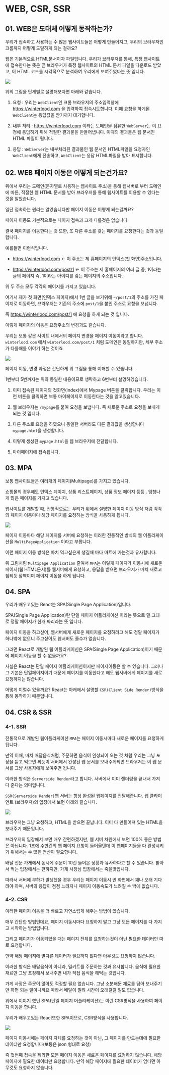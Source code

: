 # WEB, CSR, SSR

## 01. WEB은 도대체 어떻게 동작하는가?

우리가 접속하고 사용하는 수 많은 웹사이트들은 어떻게 만들어지고, 우리의 브라우저인 크롬까지 어떻게 도달하게 되는 걸까요?

웹은 기본적으로 HTML문서이자 파일입니다. 우리가 브라우저를 통해, 특정 웹사이트에 접속한다는 뜻은 곧 브라우저가 특정 웹사이트의 HTML 문서 파일을 다운로드 받았고, 이 HTML 코드를 시각적으로 분석하여 우리에게 보여주었다는 뜻 입니다.

![](https://user-images.githubusercontent.com/46296754/139524832-684893fc-b045-4735-b5ce-2896042d2dfa.png)

위의 그림을 단계별로 설명해보자면 아래와 같습니다.

1. 요청 : 우리는 `WebClient`인 크롬 브라우저의 주소입력창에 https://winterlood.com 을 입력하여 접속시도합니다. 이때 요청을 하게된 `WebClient`는 응답값을 받기까지 대기합니다.

2. 내부 처리 : https://winterlood.com 이라는 도메인을 점유한 `WebServer`는 이 요청에 응답하기 위해 적절한 결과물을 만들어냅니다. 이때의 결과물은 웹 문서인 HTML 파일이 됩니다.

3. 응답 : `WebServer`는 내부처리된 결과물인 웹 문서인 HTML파일을 요청자인 `WebClient`에게 전송하고, `WebClient`는 응답 HTML파일을 받아 표시합니다.

## 02. WEB 페이지 이동은 어떻게 되는건가요?

위에서 우리는 도메인(문자열로 사용하는 웹사이트 주소)을 통해 웹서버로 부터 도메인에 따른, 적절한 웹 HTML 문서를 받아 브라우저를 통해 웹사이트를 이용할 수 있다는 것을 알았습니다.

일단 접속하는 원리는 알았습니다만 페이지 이동은 어떻게 되는걸까요?

페이지 이동도 기본적으로는 페이지 접속과 크게 다를것은 없습니다.

결국 페이지를 이동한다는 것 또한, 또 다른 주소를 갖는 페이지를 요청한다는 것과 동일합니다.

예를들면 이런식입니다.

- https://winterlood.com <- 이 주소는 제 홈페이지의 인덱스(첫 화면)주소입니다.

- https://winterlood.com/post/1 <- 이 주소는 제 홈페이지의 여러 글 중, 1이라는 글의 페이지 즉, 1이라는 아이디를 갖는 페이지의 주소입니다.

위 두 주소 모두 각각의 페이지를 가지고 있습니다.

여기서 제가 첫 화면(인덱스 페이지)에서 1번 글을 보기위해 `~/post/1`의 주소를 가진 페이지로 이동하면, 브라우저는 기존의 주소에 `post/1`을 붙인 주소로 요청을 보냅니다.

즉 https://winterlood.com/post/1 에 요청을 하게 되는 것 입니다.

이렇게 페이지의 이동은 요청주소의 변경과도 같습니다.

우리는 보통 같은 사이트 내에서의 페이지 변경을 페이지 이동이라고 합니다. `winterlood.com` 에서 `winterlood.com/post/1` 처럼 도메인은 동일하지만, 세부 주소가 다를때를 이야기 하는 것이죠

![](https://user-images.githubusercontent.com/46296754/139525410-c3aa89b5-a999-462d-9ace-bde94109fa6d.png)

페이지 이동, 변경 과정은 간단하게 위 그림을 통해 이해할 수 있습니다.

1번부터 5번까지는 위와 동일한 내용이므로 생략하고 6번부터 설명하겠습니다.

1. 이미 접속된 페이지의 첫화면(index)에서 Mypage 버튼을 클릭합니다. 우리는 이런 버튼을 클릭하면 보통 마이페이지로 이동한다는 것을 알고있습니다.

2. 웹 브라우저는 `/mypage`를 붙여 요청을 보냅니다. 즉 새로운 주소로 요청을 보내게 되는 것 입니다.

3. 다른 주소로 요청을 하였으니 동일한 서버라도 다른 결과값을 생성합니다 `mypage.html`을 생성합니다.

4. 이렇게 생성된 `mypage.html`을 웹 브라우저에 전달합니다.

5. 마이페이지에 접속됩니다.

## 03. MPA

보통 웹사이트들은 여러개의 페이지(Multipage)를 가지고 있습니다.

쇼핑몰의 경우에도 인덱스 페이지, 상품 리스트페이지, 상품 정보 페이지 등등.. 엄청나게 많은 페이지를 가지고 있습니다.

웹사이트를 개발할 때, 전통적으로는 우리가 위에서 설명한 페이지 이동 방식 처럼 각각의 페이지 이동마다 해당 페이지를 요청하는 방식을 사용하게 됩니다.

![](https://user-images.githubusercontent.com/46296754/139531181-26e8e1c0-7e02-4d0f-ab86-8b3cba62f159.png)

페이지 이동마다 해당 페이지를 서버에 요청하는 이러한 전통적인 방식의 웹 어플리케이션을 `MultiPageApplication` 이라고 부릅니다.

이런 페이지 이동 방식은 마치 먹고싶은게 생길때 마다 마트에 가는것과 유사합니다.

위 그림처럼 `Multipage Application` 줄여서 `MPA`는 이렇게 페이지가 이동시에 새로운 페이지(웹 HTML문서)를 웹서버에게 요청하고, 응답을 받으면 브라우저가 마치 새로고침되듯 깜빡이며 페이지 이동을 하게 됩니다.

## 04. SPA

우리가 배우고있는 React는 SPA(Single Page Application)입니다.

SPA(Single Page Application)란 단일 페이지 어플리케이션 이라는 뜻으로 말 그대로 정말 페이지가 한개 짜리라는 뜻 입니다.

페이지 이동을 하고싶어, 웹서버에게 새로운 페이지를 요청하려고 해도 정말 페이지가 하나밖에 없으니 주고싶어도 웹서버도 줄수가 없습니다.

그러면 React로 개발된 웹 어플리케이션은 SPA(Single Page Application)이기 때문에 페이지 이동을 할 수 없을까요?

사실은 React는 단일 페이지 어플리케이션이지만 페이지이동은 할 수 있습니다. 그러나 그 기본은 단일페이지이기 때문에 페이지를 이동한다고 해도 웹서버에게 페이지를 새로 요청하지는 않습니다.

어떻게 이럴수 있을까요? React는 아래에서 설명할 `CSR(Client Side Render)`방식을 통해 동작하기 때문입니다.

## 04. CSR & SSR

### 4-1. SSR

전통적으로 개발된 웹어플리케이션 `MPA`는 페이지 이동시마다 새로운 페이지를 요청하게됩니다.

만약 이때, 마치 배달음식처럼, 주문하면 음식이 완성되어 오는 것 처럼 우리는 그냥 포장을 뜯고 먹으면 되듯이 서버에서 완성된 웹 문서를 보내주게되면 브라우저는 이 웹 문서를 그냥 사용자에게 보여주면 됩니다.

이러한 방식은 `Serverside Render`라고 합니다. 서버에서 이미 렌더링을 끝내서 가져다 준다는 의미입니다.

`SSR(Serverside Render)`웹 서버는 항상 완성된 웹페이지를 전달해줍니다. 웹 클라이언트 (브라우저)의 입장에서 보면 아래와 같습니다.

![](https://user-images.githubusercontent.com/46296754/139563959-effaf506-7814-46b0-8f9e-6661d5ae82d8.png)

브라우저는 그냥 요청하고, HTML을 받으면 끝납니다. 이미 다 만들어져 있는 HTML을 보내주기 때문입니다.

브라우저의 입장에서 보면 매우 간편하겠지만, 웹 서버 차원에서 보면 100% 좋은 방법은 아닙니다. 1초에 수만건의 웹 페이지 요청이 들어올텐데 이 웹페이지들을 다 완성시키기 위해서는 수 많은 연산이 필요합니다.

배달 전문 가게에서 동시에 주문이 10건 들어온 상황과 유사하다고 할 수 있습니다. 받아서 먹는 입장에서는 편하지만, 가게 사장님 입장에서는 죽을맛입니다.

따라서 서버에 부하가 발생했을 경우 우리는 페이지 이동시 빈 화면에서 꽤나 오래 기다려야 하며, 서버의 응답이 점점 느려지니 페이지 이동속도가 느려질 수 밖에 없습니다.

### 4-2. CSR

이러한 페이지 이동을 더 빠르고 자연스럽게 해주는 방법이 있습니다.

매우 간단한 방법인데요, 페이지 이동시마다 요청하지 말고 그냥 모든 페이지를 다 가지고 시작하는 방법입니다.

그리고 페이지가 이동되었을 때는 페이지 전체를 요청하는것이 아닌 필요한 데이터만 따로 요청합니다.

만약 해당 페이지에 별다른 데이터가 필요하지 않다면 아무것도 요청하지 않습니다.

이러한 방식은 배달음식이 아니라, 밀키트를 주문하는 것과 유사합니다. 음식에 필요한 재료만 그냥 포장해서 보내주면 내가 직접 음식을 해먹는 것입니다.

가게 사장은 주문이 많아도 걱정할 필요 없습니다. 그냥 소분해둔 재료를 담아 보내주기만 하면 되는 일이니까요 따라서 배달이 밀려 시간이 오래걸릴 일도 없습니다.

위에서 이야기 했던 SPA(단일 페이지 어플리케이션)는 이런 CSR방식을 사용하여 페이지 이동을 합니다.

우리가 배우고있는 React또한 SPA이므로, CSR방식을 사용합니다.

![](https://user-images.githubusercontent.com/46296754/139563451-6b628767-64d9-412f-8a2d-576b7b5d98f2.png)

페이지 이동시에는 페이지 자체를 요청하는 것이 아닌, 그 페이지를 만드는데에 필요한 데이터만 요청합니다(보통은 json 형태로 요청)

즉 첫번째 접속을 제외한 모든 페이지 이동은 새로운 페이지를 요청하지 않습니다. 해당 페이지에 필요한 데이터만 요청합니다. 만약 해당 페이지에 필요한 데이터가 없다면 아무것도 요청하지 않습니다.
